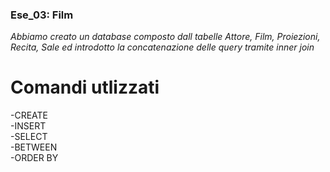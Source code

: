 ### Ese_03: Film
*Abbiamo creato un database composto dall tabelle Attore, Film, Proiezioni, Recita, Sale ed introdotto la concatenazione delle query tramite inner join*

# Comandi utlizzati
-CREATE </br>
-INSERT </br>
-SELECT </br>
-BETWEEN </br>
-ORDER BY </br>
